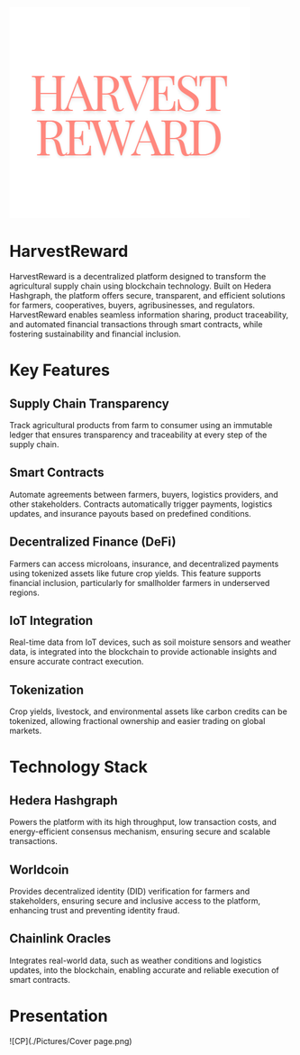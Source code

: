 ![Cover](./Pictures/HarvestChain.png)

# HarvestReward
HarvestReward is a decentralized platform designed to transform the agricultural supply chain using blockchain technology. Built on Hedera Hashgraph, the platform offers secure, transparent, and efficient solutions for farmers, cooperatives, buyers, agribusinesses, and regulators. HarvestReward enables seamless information sharing, product traceability, and automated financial transactions through smart contracts, while fostering sustainability and financial inclusion.

# Key Features
## Supply Chain Transparency
Track agricultural products from farm to consumer using an immutable ledger that ensures transparency and traceability at every step of the supply chain.

## Smart Contracts
Automate agreements between farmers, buyers, logistics providers, and other stakeholders. Contracts automatically trigger payments, logistics updates, and insurance payouts based on predefined conditions.

## Decentralized Finance (DeFi)
Farmers can access microloans, insurance, and decentralized payments using tokenized assets like future crop yields. This feature supports financial inclusion, particularly for smallholder farmers in underserved regions.

## IoT Integration
Real-time data from IoT devices, such as soil moisture sensors and weather data, is integrated into the blockchain to provide actionable insights and ensure accurate contract execution.

## Tokenization
Crop yields, livestock, and environmental assets like carbon credits can be tokenized, allowing fractional ownership and easier trading on global markets.

# Technology Stack
## Hedera Hashgraph
Powers the platform with its high throughput, low transaction costs, and energy-efficient consensus mechanism, ensuring secure and scalable transactions.

## Worldcoin
Provides decentralized identity (DID) verification for farmers and stakeholders, ensuring secure and inclusive access to the platform, enhancing trust and preventing identity fraud.

## Chainlink Oracles
Integrates real-world data, such as weather conditions and logistics updates, into the blockchain, enabling accurate and reliable execution of smart contracts.

# Presentation

![CP](./Pictures/Cover page.png)


